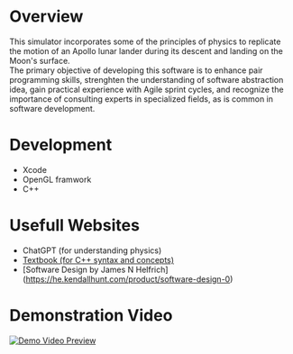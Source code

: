 # Overview
This simulator incorporates some of the principles of physics to replicate the motion of an Apollo lunar lander during its descent and landing on the Moon's surface.<br>
The primary objective of developing this software is to enhance pair programming skills, strenghten the understanding of software abstraction idea, gain practical experience with Agile sprint cycles, and recognize the importance of consulting experts in specialized fields, as is common in software development.<br>

# Development
- Xcode
- OpenGL framwork
- C++

# Usefull Websites
- ChatGPT (for understanding physics)
- [Textbook (for C++ syntax and concepts)](https://content.byui.edu/file/4101122b-6564-4347-8376-d020600c9044/1/Cpp.01.Reading.Basics.html)
- [Software Design by James N Helfrich] (https://he.kendallhunt.com/product/software-design-0)

# Demonstration Video
[![Demo Video Preview](https://img.youtube.com/vi/aqhUgXB20-c/0.jpg)](https://www.youtube.com/watch?v=aqhUgXB20-c)
